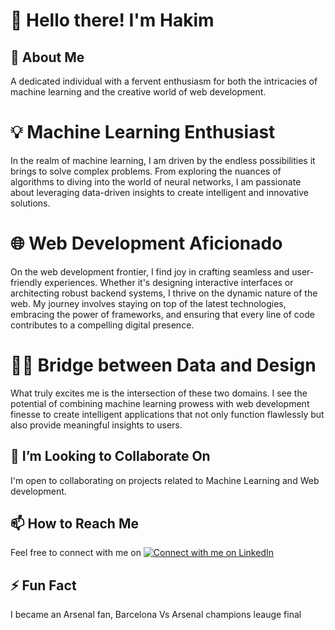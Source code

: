 
# 👋 Hello there! I'm Hakim


## 🚀 About Me
A dedicated individual with a fervent enthusiasm for both the intricacies of machine learning and the creative world of web development.

# 💡 Machine Learning Enthusiast
In the realm of machine learning, I am driven by the endless possibilities it brings to solve complex problems. From exploring the nuances of algorithms to diving into the world of neural networks, I am passionate about leveraging data-driven insights to create intelligent and innovative solutions.

# 🌐 Web Development Aficionado
On the web development frontier, I find joy in crafting seamless and user-friendly experiences. 
Whether it's designing interactive interfaces or architecting robust backend systems, I thrive on the dynamic nature of the web. 
My journey involves staying on top of the latest technologies, embracing the power of frameworks, and ensuring that every line of code contributes to a compelling digital presence.

# 👨‍💻 Bridge between Data and Design
What truly excites me is the intersection of these two domains. 
I see the potential of combining machine learning prowess with web development finesse to create intelligent applications that not only function flawlessly but also provide meaningful insights to users. 




## 👯 I’m Looking to Collaborate On

I'm open to collaborating on projects related to Machine Learning and Web development.

## 📫 How to Reach Me

Feel free to connect with me on [![Connect with me on LinkedIn](https://img.shields.io/badge/LinkedIn-Connect-blue?style=for-the-badge&logo=linkedin&labelColor=blue)](www.linkedin.com/in/hakeem-kadir)
## ⚡ Fun Fact
I became an Arsenal fan, Barcelona Vs Arsenal champions leauge final
<!--
**KadirHakeem/kadirhakeem** is a ✨ _special_ ✨ repository because its `README.md` (this file) appears on your GitHub profile.

Here are some ideas to get you started:

- 🔭 I’m currently working on ...
- 🌱 I’m currently learning ...
- 👯 I’m looking to collaborate on ...
- 🤔 I’m looking for help with ...
- 💬 Ask me about ...
- 📫 How to reach me: ...
- 😄 Pronouns: ...
- ⚡ Fun fact: ...
-->
